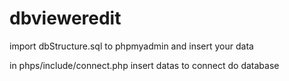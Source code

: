 # dbvieweredit

import dbStructure.sql to phpmyadmin and insert your data 

in phps/include/connect.php insert datas to connect do database
